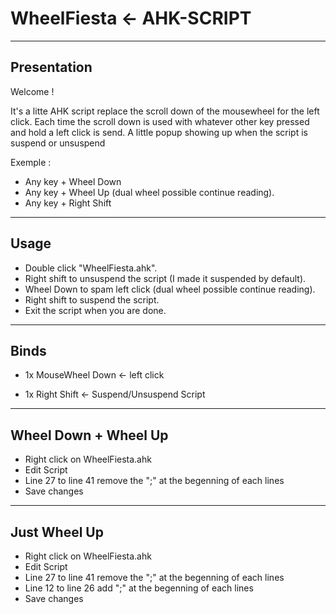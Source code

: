 # WheelFiesta <- AHK-SCRIPT 
------------------------------------------------------------------------------------------
## **Presentation**


Welcome ! 

It's a litte AHK script replace the scroll down of the mousewheel for the left click. Each time the scroll down is used with whatever other key pressed and hold a left click is send.
A little popup showing up when the script is suspend or unsuspend

Exemple : 
+ Any key + Wheel Down 
+ Any key + Wheel Up (dual wheel possible continue reading).
+ Any key + Right Shift

------------------------------------------------------------------------------------------
## **Usage**


+ Double click "WheelFiesta.ahk".
+ Right shift to unsuspend the script (I made it suspended by default).
+ Wheel Down to spam left click (dual wheel possible continue reading).
+ Right shift to suspend the script.
+ Exit the script when you are done.



------------------------------------------------------------------------------------------
## **Binds**


+ 1x MouseWheel Down <- left click 

+ 1x Right Shift     <- Suspend/Unsuspend Script

------------------------------------------------------------------------------------------
## **Wheel Down + Wheel Up**


+ Right click on WheelFiesta.ahk
+ Edit Script
+ Line 27 to line 41 remove the ";" at the begenning of each lines
+ Save changes
------------------------------------------------------------------------------------------
## **Just Wheel Up** 


+ Right click on WheelFiesta.ahk
+ Edit Script
+ Line 27 to line 41 remove the ";" at the begenning of each lines
+ Line 12 to line 26 add ";" at the begenning of each lines
+ Save changes
